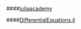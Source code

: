 ####[juliaacademy](https://juliaacademy.com/courses/375479/lectures/5815852)

####[DifferentialEquations.jl](https://github.com/SciML/DifferentialEquations.jl)
